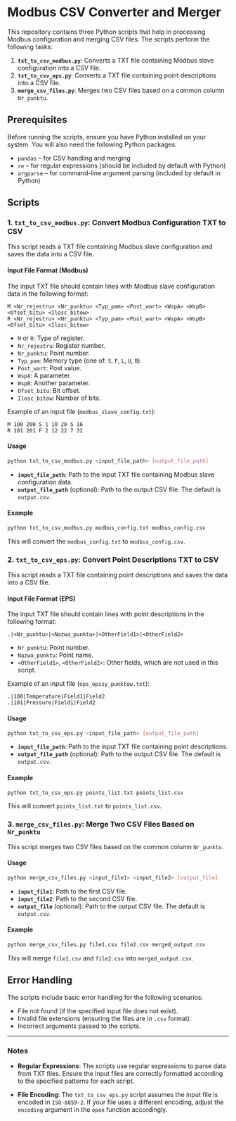 # Modbus CSV Converter and Merger

This repository contains three Python scripts that help in processing Modbus configuration and merging CSV files. The scripts perform the following tasks:

1. **`txt_to_csv_modbus.py`**: Converts a TXT file containing Modbus slave configuration into a CSV file.
2. **`txt_to_csv_eps.py`**: Converts a TXT file containing point descriptions into a CSV file.
3. **`merge_csv_files.py`**: Merges two CSV files based on a common column `Nr_punktu`.

## Prerequisites

Before running the scripts, ensure you have Python installed on your system. You will also need the following Python packages:

- `pandas` – for CSV handling and merging
- `re` – for regular expressions (should be included by default with Python)
- `argparse` – for command-line argument parsing (included by default in Python)

## Scripts

### 1. **`txt_to_csv_modbus.py`**: Convert Modbus Configuration TXT to CSV

This script reads a TXT file containing Modbus slave configuration and saves the data into a CSV file.

#### Input File Format (Modbus)

The input TXT file should contain lines with Modbus slave configuration data in the following format:

```
M <Nr_rejestru> <Nr_punktu> <Typ_pam> <Post_wart> <WspA> <WspB> <Ofset_bitu> <Ilosc_bitow>
R <Nr_rejestru> <Nr_punktu> <Typ_pam> <Post_wart> <WspA> <WspB> <Ofset_bitu> <Ilosc_bitow>
```

- `M` or `R`: Type of register.
- `Nr_rejestru`: Register number.
- `Nr_punktu`: Point number.
- `Typ_pam`: Memory type (one of: `S`, `F`, `L`, `U`, `B`).
- `Post_wart`: Post value.
- `WspA`: A parameter.
- `WspB`: Another parameter.
- `Ofset_bitu`: Bit offset.
- `Ilosc_bitow`: Number of bits.

Example of an input file (`modbus_slave_config.txt`):

```
M 100 200 S 1 10 20 5 16
R 101 201 F 2 12 22 7 32
```

#### Usage

```bash
python txt_to_csv_modbus.py <input_file_path> [output_file_path]
```

- **`input_file_path`**: Path to the input TXT file containing Modbus slave configuration data.
- **`output_file_path`** (optional): Path to the output CSV file. The default is `output.csv`.

#### Example

```bash
python txt_to_csv_modbus.py modbus_config.txt modbus_config.csv
```

This will convert the `modbus_config.txt` to `modbus_config.csv`.

### 2. **`txt_to_csv_eps.py`**: Convert Point Descriptions TXT to CSV

This script reads a TXT file containing point descriptions and saves the data into a CSV file.

#### Input File Format (EPS)

The input TXT file should contain lines with point descriptions in the following format:

```
.|<Nr_punktu>|<Nazwa_punktu>|<OtherField1>|<OtherField2>
```

- `Nr_punktu`: Point number.
- `Nazwa_punktu`: Point name.
- `<OtherField1>`, `<OtherField2>`: Other fields, which are not used in this script.

Example of an input file (`eps_opisy_punktow.txt`):

```
.|100|Temperature|Field1|Field2
.|101|Pressure|Field1|Field2
```

#### Usage

```bash
python txt_to_csv_eps.py <input_file_path> [output_file_path]
```

- **`input_file_path`**: Path to the input TXT file containing point descriptions.
- **`output_file_path`** (optional): Path to the output CSV file. The default is `output.csv`.

#### Example

```bash
python txt_to_csv_eps.py points_list.txt points_list.csv
```

This will convert `points_list.txt` to `points_list.csv`.

### 3. **`merge_csv_files.py`**: Merge Two CSV Files Based on `Nr_punktu`

This script merges two CSV files based on the common column `Nr_punktu`.

#### Usage

```bash
python merge_csv_files.py <input_file1> <input_file2> [output_file]
```

- **`input_file1`**: Path to the first CSV file.
- **`input_file2`**: Path to the second CSV file.
- **`output_file`** (optional): Path to the output CSV file. The default is `output.csv`.

#### Example

```bash
python merge_csv_files.py file1.csv file2.csv merged_output.csv
```

This will merge `file1.csv` and `file2.csv` into `merged_output.csv`.

## Error Handling

The scripts include basic error handling for the following scenarios:

- File not found (if the specified input file does not exist).
- Invalid file extensions (ensuring the files are in `.csv` format).
- Incorrect arguments passed to the scripts.

---

### Notes

- **Regular Expressions**: The scripts use regular expressions to parse data from TXT files. Ensure the input files are correctly formatted according to the specified patterns for each script.
  
- **File Encoding**: The `txt_to_csv_eps.py` script assumes the input file is encoded in `ISO-8859-2`. If your file uses a different encoding, adjust the `encoding` argument in the `open` function accordingly.

